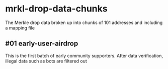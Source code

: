 # mrkl-drop-data-chunks
The Merkle drop data broken up into chunks of 101 addresses and including a mapping file

## #01 early-user-airdrop
This is the first batch of early community supporters. After data verification, illegal data such as bots are filtered out
